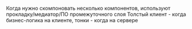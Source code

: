 Когда нужно скомпоновать несколько компонентов, используют прокладку/медиатор/ПО промежуточного слоя
Толстый клиент - когда бизнес-логика на клиенте, тонки - когда на сервере